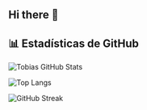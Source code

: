 ## Hi there 👋

<!--
**ChelochoX/ChelochoX** is a ✨ _special_ ✨ repository because its `README.md` (this file) appears on your GitHub profile.

Here are some ideas to get you started:

- 🔭 I’m currently working on ...
- 🌱 I’m currently learning ...
- 👯 I’m looking to collaborate on ...
- 🤔 I’m looking for help with ...
- 💬 Ask me about ...
- 📫 How to reach me: ...
- 😄 Pronouns: ...
- ⚡ Fun fact: ...
-->
## 📊 Estadísticas de GitHub
 
![Tobias GitHub Stats](https://github-readme-stats.vercel.app/api?username=ChelochoX&show_icons=true&theme=radical&hide_border=true)
 
![Top Langs](https://github-readme-stats.vercel.app/api/top-langs/?username=ChelochoX&layout=compact&theme=radical)
 
![GitHub Streak](https://github-readme-streak-stats.herokuapp.com/?user=ChelochoX&theme=radical&hide_border=true)
